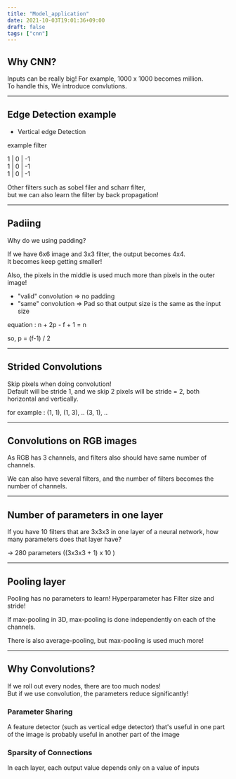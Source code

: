 ```yaml
---
title: "Model_application"
date: 2021-10-03T19:01:36+09:00
draft: false
tags: ["cnn"]
---
```


## Why CNN?

Inputs can be really big! For example, 1000 x 1000 becomes million.  
To handle this, We introduce convlutions.

---

## Edge Detection example

- Vertical edge Detection

example filter

1  | 0 |  -1  
1  | 0 |  -1  
1  | 0 |  -1  

Other filters such as sobel filer and scharr filter,  
but we can also learn the filter by back propagation!

___

## Padiing

Why do we using padding?

If we have 6x6 image and 3x3 filter, the output becomes 4x4.  
It becomes keep getting smaller!

Also, the pixels in the middle is used much more than pixels in the outer image!

- "valid" convolution => no padding
- "same" convolution => Pad so that output size is the same as the input size

equation : 
n + 2p - f + 1 = n

so, p = (f-1) / 2

---

## Strided Convolutions

Skip pixels when doing convolution!  
Default will be stride 1, and we skip 2 pixels will be stride = 2, both horizontal and vertically.

for example : (1, 1), (1, 3), .. (3, 1), ..

---

## Convolutions on RGB images

As RGB has 3 channels, and filters also should have same number of channels.

We can also have several filters, and the number of filters becomes the number of channels.

---

## Number of parameters in one layer

If you have 10 filters that are 3x3x3 in one layer of a neural network, how many parameters does that layer have?

-> 280 parameters ((3x3x3 + 1) x 10 )

---

## Pooling layer

Pooling has no parameters to learn! Hyperparameter has Filter size and stride!

If max-pooling in 3D, max-pooling is done independently on each of the channels.

There is also average-pooling, but max-pooling is used much more!

---

## Why Convolutions?

If we roll out every nodes, there are too much nodes!  
But if we use convolution, the parameters reduce significantly!

### Parameter Sharing

A feature detector (such as vertical edge detector) that's useful in one part of the image is probably useful in another part of the image

### Sparsity of Connections

In each layer, each output value depends only on a value of inputs




